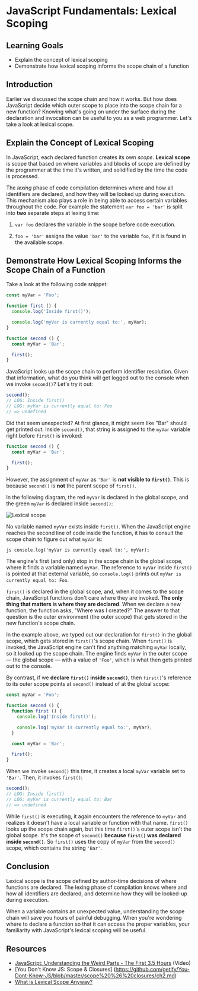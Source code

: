 # JavaScript Fundamentals: Lexical Scoping

## Learning Goals

* Explain the concept of lexical scoping
* Demonstrate how lexical scoping informs the scope chain of a function

## Introduction

Earlier we discussed the scope chain and how it works. But how does JavaScript
decide which outer scope to place into the scope chain for a new function?
Knowing what's going on under the surface during the declaration and invocation
can be useful to you as a web programmer. Let's take a look at lexical scope.

## Explain the Concept of Lexical Scoping

In JavaScript, each declared function creates its own _scope_. **Lexical scope**
is scope that based on where variables and blocks of scope are defined by the
programmer at the time it's written, and solidified by the time the code is
processed.

The _lexing_ phase of code compilation determines where and how all
identifiers are declared, and how they will be looked up during execution.
This mechanism also plays a role in being able to access certain variables
throughout the code. For example the statement `var foo = 'bar'` is split
into **two** separate steps at lexing time:

1. `var foo` declares the variable in the scope before code execution.

2. `foo = 'bar'` assigns the value `'bar'` to the variable `foo`, if it is
found in the available scope.

## Demonstrate How Lexical Scoping Informs the Scope Chain of a Function

Take a look at the following code snippet:

```js
const myVar = 'Foo';

function first () {
  console.log('Inside first()');

  console.log('myVar is currently equal to:', myVar);
}

function second () {
  const myVar = 'Bar';

  first();
}
```

JavaScript looks up the scope chain to perform identifier resolution. Given
that information, what do you think will get logged out to the console when
we invoke `second()`? Let's try it out:

```js
second();
// LOG: Inside first()
// LOG: myVar is currently equal to: Foo
// => undefined
```

Did that seem unexpected? At first glance, it might seem like "Bar" should
get printed out. Inside `second()`, that string is assigned to the `myVar`
variable right before `first()` is invoked:

```js
function second () {
  const myVar = 'Bar';

  first();
}
```

However, the assignment of `myVar` as `'Bar'` is **not visible to `first()`**.
This is because `second()` is **not** the parent scope of `first()`.

In the following diagram, the red `myVar` is declared in the global scope, and
the green `myVar` is declared inside `second()`:

![Lexical scope](https://curriculum-content.s3.amazonaws.com/web-development/js/principles/lexical-scoping-readme/lexical_scope.png)

No variable named `myVar` exists inside `first()`. When the JavaScript engine
reaches the second line of code inside the function, it has to consult the scope
chain to figure out what `myVar` is:

```js console.log('myVar is currently equal to:', myVar); ```

The engine's first (and only) stop in the scope chain is the global scope, where
it finds a variable named `myVar`. The reference to `myVar` inside `first()` is
pointed at that external variable, so `console.log()` prints out `myVar is
currently equal to: Foo`.

`first()` is declared in the global scope, and, when it comes to the scope
chain, JavaScript functions don't care where they are invoked. **The only thing
that matters is where they are declared**. When we declare a new function, the
function asks, "Where was I created?" The answer to that question is the outer
environment (the outer scope) that gets stored in the new function's scope
chain.

In the example above, we typed out our declaration for `first()` in the global
scope, which gets stored in `first()`'s scope chain. When `first()` is invoked,
the JavaScript engine can't find anything matching `myVar` locally, so it looked
up the scope chain. The engine finds `myVar` in the outer scope — the global
scope — with a value of `'Foo'`, which is what then gets printed out to the
console.

By contrast, if we **declare `first()` inside `second()`**, then `first()`'s
reference to its outer scope points at `second()` instead of at the global
scope:

```js
const myVar = 'Foo';

function second () {
  function first () {
    console.log('Inside first()');

    console.log('myVar is currently equal to:', myVar);
  }

  const myVar = 'Bar';

  first();
}
```

When we invoke `second()` this time, it creates a local `myVar` variable set to
`'Bar'`. Then, it invokes `first()`:

```js
second();
// LOG: Inside first()
// LOG: myVar is currently equal to: Bar
// => undefined
```

While `first()` is executing, it again encounters the reference to `myVar` and
realizes it doesn't have a local variable or function with that name. `first()`
looks up the scope chain again, but this time `first()`'s outer scope isn't the
global scope. It's the scope of `second()` **because `first()` was declared
inside `second()`**. So `first()` uses the copy of `myVar` from the `second()`
scope, which contains the string `'Bar'`.

## Conclusion

Lexical scope is the scope defined by author-time decisions of where functions
are declared. The lexing phase of compilation knows where and how all
identifiers are declared, and determine how they will be looked-up during
execution.

When a variable contains an unexpected value, understanding the scope chain will
save you hours of painful debugging. When you're wondering where to declare a
function so that it can access the proper variables, your familiarity with
JavaScript's lexical scoping will be useful.

## Resources

- [JavaScript: Understanding the Weird Parts - The First 3.5 Hours](https://www.youtube.com/watch?v=Bv_5Zv5c-Ts) (Video)
- [You Don't Know JS: Scope & Closures]
(https://github.com/getify/You-Dont-Know-JS/blob/master/scope%20%26%20closures/ch2.md)
- [What is Lexical Scope Anyway?](http://astronautweb.co/javascript-lexical-scope/)
